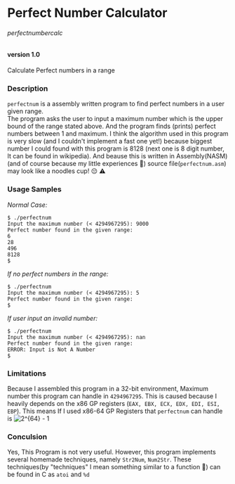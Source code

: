 # Perfect Number Calculator 
###### perfectnumbercalc
#### version 1.0
Calculate Perfect numbers in a range

### Description
`perfectnum` is a assembly written program to find perfect numbers in a user given range.<br />
The program asks the user to input a maximum number which is the upper bound of the range stated above. And the program finds (prints) perfect numbers between 1 and maximum. I think the algorithm used in this program is very slow (and I couldn't implement a fast one yet!) because biggest number I could found with this program is 8128 (next one is 8 digit number, It can be found in wikipedia). And beause this is written in Assembly(NASM)(and of course because my little experiences :baby:) source file(`perfectnum.asm`) may look like a noodles cup! :pensive: :warning:

### Usage Samples
*Normal Case:*
```
$ ./perfectnum
Input the maximum number (< 4294967295): 9000
Perfect number found in the given range:
6
28
496
8128
$
```

*If no perfect numbers in the range:*
```
$ ./perfectnum
Input the maximum number (< 4294967295): 5
Perfect number found in the given range:
$
```
*If user input an invalid number:*
```
$ ./perfectnum
Input the maximum number (< 4294967295): nan
Perfect number found in the given range: 
ERROR: Input is Not A Number
$
```

### Limitations
Because I assembled this program in a 32-bit environment, Maximum number this program can handle in `4294967295`.
This is caused because I heavily depends on the x86 GP registers (`EAX, EBX, ECX, EDX, EDI, ESI, EBP`).
This means If I used x86-64 GP Registers that `perfectnum` can handle is ![2^{64} - 1](http://www.sciweavers.org/upload/Tex2Img_1454580303/render.png)

### Conculsion
Yes, This Program is not very useful.
However, this program implements several homemade techniques, namely `Str2Num`, `Num2Str`. These techniques(by "techniques" I mean something similar to a function :thought_balloon:) can be found in C as `atoi` and `%d`
